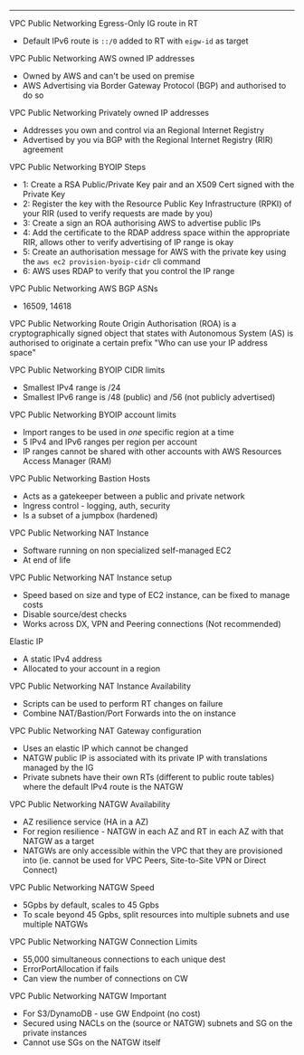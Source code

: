 

---
VPC Public Networking
Egress-Only IG route in RT
- Default IPv6 route is `::/0` added to RT with `eigw-id` as target

VPC Public Networking
AWS owned IP addresses
- Owned by AWS and can't be used on premise
- AWS Advertising via Border Gateway Protocol (BGP) and authorised to do so

VPC Public Networking
Privately owned IP addresses
- Addresses you own and control via an Regional Internet Registry
- Advertised by you via BGP with the Regional Internet Registry (RIR) agreement

VPC Public Networking
BYOIP Steps
- 1: Create a RSA Public/Private Key pair and an X509 Cert signed with the Private Key
- 2: Register the key with the Resource Public Key Infrastructure (RPKI) of your RIR (used to verify requests are made by you)
- 3: Create a sign an ROA authorising AWS to advertise public IPs
- 4: Add the certificate to the RDAP address space within the appropriate RIR, allows other to verify advertising of IP range is okay
- 5: Create an authorisation message for AWS with the private key using the `aws ec2 provision-byoip-cidr` cli command
- 6: AWS uses RDAP to verify that you control the IP range

VPC Public Networking
AWS BGP ASNs
- 16509, 14618

VPC Public Networking
Route Origin Authorisation (ROA) is a cryptographically signed object that states with Autonomous System (AS) is authorised to originate a certain prefix "Who can use your IP address space"

VPC Public Networking
BYOIP CIDR limits
- Smallest IPv4 range is /24
- Smallest IPv6 range is /48 (public) and /56 (not publicly advertised)

VPC Public Networking
BYOIP account limits
- Import ranges to be used in *one* specific region at a time
- 5 IPv4 and IPv6 ranges per region per account
- IP ranges cannot be shared with other accounts with AWS Resources Access Manager (RAM)

VPC Public Networking
Bastion Hosts
- Acts as a gatekeeper between a public and private network
- Ingress control - logging, auth, security
- Is a subset of a jumpbox (hardened)

VPC Public Networking
NAT Instance
- Software running on non specialized self-managed EC2
- At end of life

VPC Public Networking
NAT Instance setup
- Speed based on size and type of EC2 instance, can be fixed to manage costs
- Disable source/dest checks
- Works across DX, VPN and Peering connections (Not recommended)

Elastic IP
- A static IPv4 address
- Allocated to your account in a region

VPC Public Networking
NAT Instance Availability
- Scripts can be used to perform RT changes on failure
- Combine NAT/Bastion/Port Forwards into the on instance

VPC Public Networking
NAT Gateway configuration
- Uses an elastic IP which cannot be changed
- NATGW public IP is associated with its private IP with translations managed by the IG
- Private subnets have their own RTs (different to public route tables) where the default IPv4 route is the NATGW

VPC Public Networking
NATGW Availability
- AZ resilience service (HA in a AZ)
- For region resilience - NATGW in each AZ and RT in each AZ with that NATGW as a target
- NATGWs are only accessible within the VPC that they are provisioned into (ie. cannot be used for VPC Peers, Site-to-Site VPN or Direct Connect)

VPC Public Networking
NATGW Speed
- 5Gpbs by default, scales to 45 Gpbs
- To scale beyond 45 Gpbs, split resources into multiple subnets and use multiple NATGWs

VPC Public Networking
NATGW Connection Limits
- 55,000 simultaneous connections to each unique dest
- ErrorPortAllocation if fails
- Can view the number of connections on CW

VPC Public Networking
NATGW Important
- For S3/DynamoDB - use GW Endpoint (no cost)
- Secured using NACLs on the (source or NATGW) subnets and SG on the private instances
- Cannot use SGs on the NATGW itself